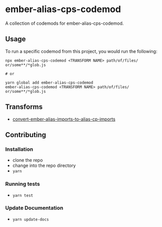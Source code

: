 # ember-alias-cps-codemod

A collection of codemods for ember-alias-cps-codemod.

## Usage

To run a specific codemod from this project, you would run the following:

```
npx ember-alias-cps-codemod <TRANSFORM NAME> path/of/files/ or/some**/*glob.js

# or

yarn global add ember-alias-cps-codemod
ember-alias-cps-codemod <TRANSFORM NAME> path/of/files/ or/some**/*glob.js
```

## Transforms

<!--TRANSFORMS_START-->

- [convert-ember-alias-imports-to-alias-cp-imports](transforms/convert-ember-alias-imports-to-alias-cp-imports/README.md)
  <!--TRANSFORMS_END-->

## Contributing

### Installation

- clone the repo
- change into the repo directory
- `yarn`

### Running tests

- `yarn test`

### Update Documentation

- `yarn update-docs`
